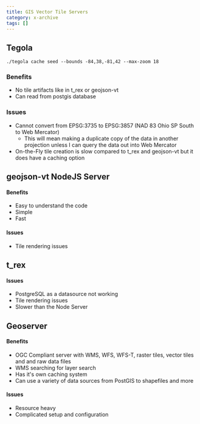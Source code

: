 ```yaml
---
title: GIS Vector Tile Servers
category: x-archive
tags: []
---
```


## Tegola

``./tegola cache seed --bounds -84,38,-81,42 --max-zoom 18 ``

### Benefits
- No tile artifacts like in t_rex or geojson-vt
- Can read from postgis database

### Issues
- Cannot convert from EPSG:3735 to EPSG:3857 (NAD 83 Ohio SP South to Web Mercator)
	- This will mean making a duplicate copy of the data in another projection unless I can query the data out into Web Mercator
- On-the-Fly tile creation is slow compared to t_rex and geojson-vt but it does have a caching option

## geojson-vt NodeJS Server

#### Benefits
- Easy to understand the code
- Simple
- Fast

#### Issues
- Tile rendering issues

## t_rex

#### Issues
- PostgreSQL as a datasource not working
- Tile rendering issues
- Slower than the Node Server

## Geoserver

#### Benefits
- OGC Compliant server with WMS, WFS, WFS-T, raster tiles, vector tiles and and raw data files
- WMS searching for layer search
- Has it's own caching system
- Can use a variety of data sources from PostGIS to shapefiles and more


#### Issues
- Resource heavy
- Complicated setup and configuration
